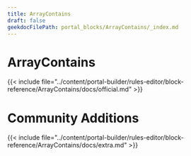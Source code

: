 ```yaml
---
title: ArrayContains
draft: false
geekdocFilePath: portal_blocks/ArrayContains/_index.md
---
```

# ArrayContains
{{< include file="../content/portal-builder/rules-editor/block-reference/ArrayContains/docs/official.md" >}}

# Community Additions

{{< include file="../content/portal-builder/rules-editor/block-reference/ArrayContains/docs/extra.md" >}}